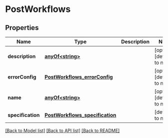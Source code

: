 # PostWorkflows
## Properties

Name | Type | Description | Notes
------------ | ------------- | ------------- | -------------
**description** | [**anyOf&lt;string&gt;**](anyOf&lt;string&gt;.md) |  | [optional] [default to null]
**errorConfig** | [**PostWorkflows_errorConfig**](PostWorkflows_errorConfig.md) |  | [optional] [default to null]
**name** | [**anyOf&lt;string&gt;**](anyOf&lt;string&gt;.md) |  | [optional] [default to null]
**specification** | [**PostWorkflows_specification**](PostWorkflows_specification.md) |  | [default to null]

[[Back to Model list]](../README.md#documentation-for-models) [[Back to API list]](../README.md#documentation-for-api-endpoints) [[Back to README]](../README.md)

